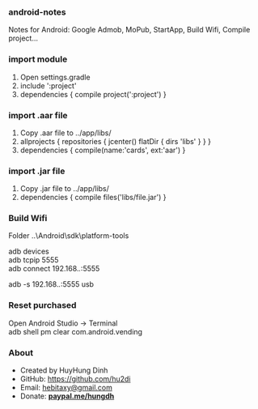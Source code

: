 ### android-notes
Notes for Android: Google Admob, MoPub, StartApp, Build Wifi, Compile project... 

### import module
1. Open settings.gradle
2. include ':project'
3. dependencies {
    compile project(':project')
   }
   
### import .aar file
1. Copy .aar file to ../app/libs/
2. allprojects {
   repositories {
      jcenter()
      flatDir {
        dirs 'libs'
      }
   }
}
3. dependencies {
    compile(name:'cards', ext:'aar')
   }

### import .jar file
1. Copy .jar file to ../app/libs/
2. dependencies {
    compile files('libs/file.jar')
   }
   
### Build Wifi
Folder ..\Android\sdk\platform-tools<br>

adb devices<br>
adb tcpip 5555<br>
adb connect 192.168.*.*:5555<br>

adb -s 192.168.*.*:5555 usb

### Reset purchased
Open Android Studio -> Terminal<br>
adb shell pm clear com.android.vending


### About
- Created by HuyHung Dinh
- GitHub: https://github.com/hu2di
- Email: hebitaxy@gmail.com
- Donate: [**paypal.me/hungdh**](https://www.paypal.me/hungdh)
